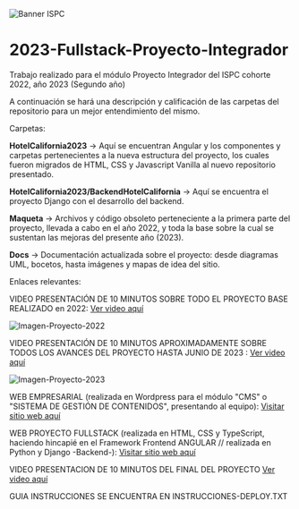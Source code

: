 ![Banner ISPC](https://github.com/fertadeo/2023-Fullstack-Proyecto-Integrador/blob/main/Imagenes-README.md/banner-ispc.png)

# 2023-Fullstack-Proyecto-Integrador
Trabajo realizado para el módulo Proyecto Integrador del ISPC cohorte 2022, año 2023 (Segundo año)

A continuación se hará una descripción y calificación de las carpetas del repositorio para un mejor entendimiento del mismo.

Carpetas:

**HotelCalifornia2023** -> Aquí se encuentran Angular y los componentes y carpetas pertenecientes a la nueva estructura del proyecto, los cuales fueron migrados de HTML, CSS y Javascript Vanilla al nuevo repositorio presentado.

**HotelCalifornia2023/BackendHotelCalifornia** -> Aquí se encuentra el proyecto Django con el desarrollo del backend.

**Maqueta** -> Archivos y código obsoleto perteneciente a la primera parte del proyecto, llevada a cabo en el año 2022, y toda la base sobre la cual se sustentan las mejoras del presente año (2023).

**Docs** -> Documentación actualizada sobre el proyecto: desde diagramas UML, bocetos, hasta imágenes y mapas de idea del sitio.

Enlaces relevantes:

VIDEO PRESENTACIÓN DE 10 MINUTOS SOBRE TODO EL PROYECTO BASE REALIZADO en 2022: [Ver video aquí](https://www.youtube.com/watch?v=2MyMYlJDEnQ&t=48s)

![Imagen-Proyecto-2022](https://github.com/fertadeo/2023-Fullstack-Proyecto-Integrador/blob/main/Imagenes-README.md/preview-2022.png)

VIDEO PRESENTACIÓN DE 10 MINUTOS APROXIMADAMENTE SOBRE TODOS LOS AVANCES DEL PROYECTO HASTA JUNIO DE 2023 : [Ver video aquí](https://youtu.be/vBy37Y4Ot4U)

![Imagen-Proyecto-2023](https://github.com/fertadeo/2023-Fullstack-Proyecto-Integrador/blob/main/Imagenes-README.md/preview-2023.png)

WEB EMPRESARIAL (realizada en Wordpress para el módulo "CMS" o "SISTEMA DE GESTIÓN DE CONTENIDOS", presentando al equipo): [Visitar sitio web aquí](https://innovacionit.tech/)

WEB PROYECTO FULLSTACK (realizada en HTML, CSS y TypeScript, haciendo hincapié en el Framework Frontend ANGULAR // realizada en Python y Django -Backend-): [Visitar sitio web aquí](https://hcalifornia.innovacionit.tech/)

VIDEO PRESENTACION DE 10 MINUTOS DEL FINAL DEL PROYECTO [Ver video aquí]([https://www.youtube.com/watch?v=2MyMYlJDEnQ&t=48s])

GUIA INSTRUCCIONES SE ENCUENTRA EN INSTRUCCIONES-DEPLOY.TXT
